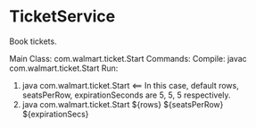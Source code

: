# TicketService
Book tickets.

Main Class: com.walmart.ticket.Start
Commands:
Compile: javac com.walmart.ticket.Start
Run:
1. java com.walmart.ticket.Start <== In this case, default rows, seatsPerRow, expirationSeconds are 5, 5, 5 respectively.
2. java com.walmart.ticket.Start ${rows} ${seatsPerRow} ${expirationSecs}

